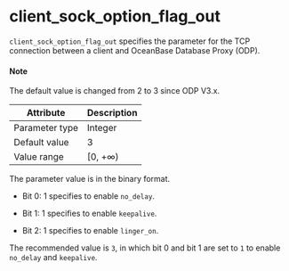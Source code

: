 # client_sock_option_flag_out

`client_sock_option_flag_out` specifies the parameter for the TCP connection between a client and OceanBase Database Proxy (ODP).

<main id="notice" type='explain'>
  <h4>Note</h4>
  <p>The default value is changed from 2 to 3 since ODP V3.x. </p>
</main>

| Attribute | Description |
|----------|---------|
| Parameter type | Integer |
| Default value | 3 |
| Value range | [0, +∞) |

The parameter value is in the binary format.

* Bit 0: 1 specifies to enable `no_delay`.

* Bit 1: 1 specifies to enable `keepalive`.

* Bit 2: 1 specifies to enable `linger_on`.

The recommended value is `3`, in which bit 0 and bit 1 are set to `1` to enable `no_delay` and `keepalive`.

